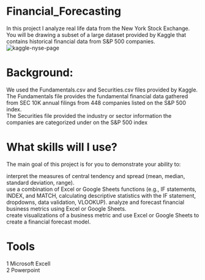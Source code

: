 # Financial_Forecasting<br>
In this project I analyze real life data from the New York Stock Exchange.<br> 
You will be drawing a subset of a large dataset provided by Kaggle that contains historical financial data from S&P 500 companies.<br>
![kaggle-nyse-page](https://github.com/Richifa/Financial_Forecasting/assets/67483410/b183d4d2-80c3-43f3-b64a-da0cf18dcf85)

# Background:<br>
We used the Fundamentals.csv and Securities.csv files provided by Kaggle.<br> 
The Fundamentals file provides the fundamental financial data gathered from SEC 10K annual filings from 448 companies listed on the S&P 500 index.<br> 
The Securities file provided the industry or sector information the companies are categorized under on the S&P 500 index<br>
# What skills will I use?<br>
The main goal of this project is for you to demonstrate your ability to:<br>

interpret the measures of central tendency and spread (mean, median, standard deviation, range).<br>
use a combination of Excel or Google Sheets functions (e.g., IF statements, INDEX, and MATCH, calculating descriptive statistics with the IF statement, dropdowns, data validation, VLOOKUP).
analyze and forecast financial business metrics using Excel or Google Sheets.<br>
create visualizations of a business metric and use Excel or Google Sheets to create a financial forecast model.<br>
# Tools<br>
1 Microsoft Excell<br>
2 Powerpoint <br>


